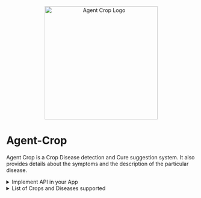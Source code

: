 <div align="center">
  <img width=300 height=300 src="static/Agent-Crop-1000x1000.png" alt="Agent Crop Logo">
</div>

# Agent-Crop
Agent Crop is a Crop Disease detection and Cure suggestion system. It also provides details about the symptoms and the description of the particular disease.  
 

<details>
<summary>Implement API in your App</summary>

```html
<!DOCTYPE html>
<html>
    <body>
        <form action="https://agentcrop.azurewebsites.net/api/predict" method = "POST" enctype = "multipart/form-data" id="api-form">
            <input type="file" name="files" multiple required />
            <input type="submit" value="submit" />
        </form>
        <div id="show-data"></div>
        <script>
            // Function to work with your data.
            function workWithData(data) {

                // Here you can simply show data using iterating through it or you can do whatever you want with it.
                document.getElementById('show-data').innerHTML = "";
                for (let imageName in data) {
                    document.getElementById('show-data').innerHTML += "<h3>" + imageName + ": </h3>";
                    for (let detail in data[imageName]) {
                        document.getElementById('show-data').innerHTML += "<p><strong>" + detail.replace(detail[0], detail[0].toUpperCase()) + ": </strong>" + data[imageName][detail] + "</p>";
                    }
                }
            }

            // Function to handle submit event.
            function handleFormSubmit(event) {
                
                // Prevent default behavior of submit event.
                event.preventDefault();

                // Get the form element and url.
                const form = event.currentTarget;
                const url = form.action;
                
                // Define formData object to store the images and later send it to API.
                const formData = new FormData();

                // Find file input element.
                const photos = document.querySelector('input[type="file"][multiple]');
                
                // Iterate through file input element and save images to the formData object.
                for (let i = 0; i < photos.files.length; i++) {
                    formData.append('files', photos.files[i]);
                }

                // Below we use fetch to send formData to the API.
                fetch(url, {
                    method: 'POST',
                    body: formData,
                    origin: "*"
                })
                .then(
                    // After that we get response and work with it.
                    function(response) {

                        // If response's ok property is false, then shows error and return.
                        if (!response.ok) {
                            console.log('Looks like there was a problem. Status Code: ' + response.status);
                            return;
                        }

                        // Now we parse response to the json and then get the data object.
                        response.json().then(function(data) {

                            // We will pass data object to external function to work with it.
                            workWithData(data);
                        });
                    }
                )
                .catch(function(err) {
                    
                    // If any error occurs the it will show it.
                    console.log('Fetch Error :-S', err);
                });
            }

            // Get the form element using it's id.
            const apiForm = document.getElementById("api-form");

            // Add event listener on submit event.
            apiForm.addEventListener("submit", handleFormSubmit);
        </script>
    </body>
</html>
```

The API returns the json response in the following format:

```json
{
    "image_1": {
        "description": "description_1",
        "prediction": "prediction_1",
        "source": "source_link_1",
        "symptoms": "symptoms_1"
    },
    "image_2": {
        "description": "description_2",
        "prediction": "prediction_2",
        "source": "source_link_2",
        "symptoms": "symptoms_2"
    }
}
```

</details>

<details>
<summary>List of Crops and Diseases supported</summary>

- Apple
  - Apple Scab
  - Black Rot
  - Cedar Rust
  - Healthy
- Blueberry
  - Healthy
- Cherry
  - Powdery Mildew
  - Healthy
- Corn (Maize)
  - Grey Leaf Spot
  - Common Rust of Maize
  - Northern Leaf Blight
  - Healthy
- Grape
  - Black Rot
  - Black Measles (Esca)
  - Leaf Blight (Isariopsis Leaf Spot)
  - healthy
- Orange
  - Huanglongbing (Citrus Greening)
- Peach
  - Bacterial spot
  - healthy
- Bell Pepper
  - Bacterial Spot
  - Healthy
- Potato
  - Early Blight
  - Late Blight
  - Healthy
- Raspberry
  - Healthy
- Rice
  - Brown Spot
  - Hispa
  - Leaf Blast
  - Healthy
- Soybean
  - Healthy
- Squash
  - Powdery Mildew
- Strawberry
  - Leaf Scorch
  - Healthy
- Tomato
  - Bacterial Spot
  - Early Blight
  - Late Blight
  - Leaf Mold
  - Septoria Leaf Spot
  - Spider Mites (Two-spotted Spider Mite)
  - Target Spot
  - Yellow Leaf Curl Virus
  - Mosaic Virus
  - Healthy

</details>
